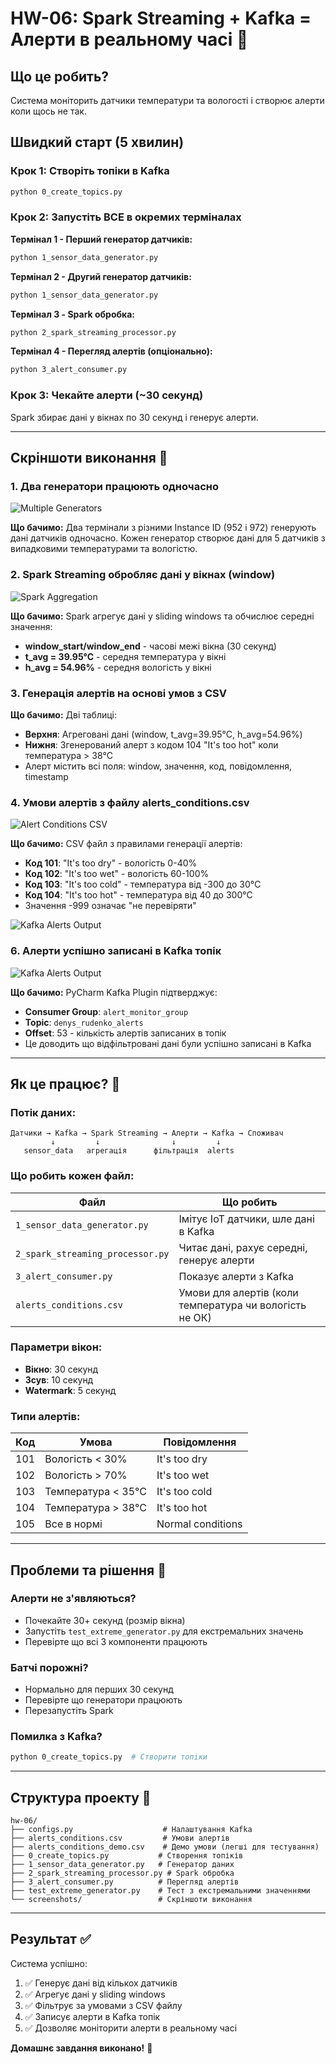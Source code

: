 # HW-06: Spark Streaming + Kafka = Алерти в реальному часі 🚀

## Що це робить?

Система моніторить датчики температури та вологості і створює алерти коли щось не так.

## Швидкий старт (5 хвилин)

### Крок 1: Створіть топіки в Kafka
```bash
python 0_create_topics.py
```

### Крок 2: Запустіть ВСЕ в окремих терміналах

**Термінал 1 - Перший генератор датчиків:**
```bash
python 1_sensor_data_generator.py
```

**Термінал 2 - Другий генератор датчиків:**
```bash
python 1_sensor_data_generator.py
```

**Термінал 3 - Spark обробка:**
```bash
python 2_spark_streaming_processor.py
```

**Термінал 4 - Перегляд алертів (опціонально):**
```bash
python 3_alert_consumer.py
```

### Крок 3: Чекайте алерти (~30 секунд)

Spark збирає дані у вікнах по 30 секунд і генерує алерти.

---

## Скріншоти виконання 📸

### 1. Два генератори працюють одночасно

![Multiple Generators](screenshots/03_multiple_generators.png)

**Що бачимо:** Два термінали з різними Instance ID (952 і 972) генерують дані датчиків одночасно. Кожен генератор створює дані для 5 датчиків з випадковими температурами та вологістю.

### 2. Spark Streaming обробляє дані у вікнах (window)

![Spark Aggregation](screenshots/img_3.png)

**Що бачимо:** Spark агрегує дані у sliding windows та обчислює середні значення:
- **window_start/window_end** - часові межі вікна (30 секунд)
- **t_avg = 39.95°C** - середня температура у вікні
- **h_avg = 54.96%** - середня вологість у вікні

### 3. Генерація алертів на основі умов з CSV

**Що бачимо:** Дві таблиці:
- **Верхня**: Агреговані дані (window, t_avg=39.95°C, h_avg=54.96%)
- **Нижня**: Згенерований алерт з кодом 104 "It's too hot" коли температура > 38°C
- Алерт містить всі поля: window, значення, код, повідомлення, timestamp

### 4. Умови алертів з файлу alerts_conditions.csv

![Alert Conditions CSV](screenshots/image.png)

**Що бачимо:** CSV файл з правилами генерації алертів:
- **Код 101**: "It's too dry" - вологість 0-40%
- **Код 102**: "It's too wet" - вологість 60-100%
- **Код 103**: "It's too cold" - температура від -300 до 30°C
- **Код 104**: "It's too hot" - температура від 40 до 300°C
- Значення -999 означає "не перевіряти"

![Kafka Alerts Output](screenshots/06_kafka_alerts_output.png)
### 6. Алерти успішно записані в Kafka топік

![Kafka Alerts Output](screenshots/img_4.png)

**Що бачимо:** PyCharm Kafka Plugin підтверджує:
- **Consumer Group**: `alert_monitor_group`
- **Topic**: `denys_rudenko_alerts` 
- **Offset**: 53 - кількість алертів записаних в топік
- Це доводить що відфільтровані дані були успішно записані в Kafka

---

## Як це працює? 🤔

### Потік даних:
```
Датчики → Kafka → Spark Streaming → Алерти → Kafka → Споживач
         ↓         ↓                ↓         ↓
   sensor_data   агрегація      фільтрація  alerts
```

### Що робить кожен файл:

| Файл | Що робить | 
|------|-----------|
| `1_sensor_data_generator.py` | Імітує IoT датчики, шле дані в Kafka |
| `2_spark_streaming_processor.py` | Читає дані, рахує середні, генерує алерти |
| `3_alert_consumer.py` | Показує алерти з Kafka |
| `alerts_conditions.csv` | Умови для алертів (коли температура чи вологість не ОК) |

### Параметри вікон:
- **Вікно**: 30 секунд
- **Зсув**: 10 секунд  
- **Watermark**: 5 секунд

### Типи алертів:

| Код | Умова | Повідомлення |
|-----|-------|--------------|
| 101 | Вологість < 30% | It's too dry |
| 102 | Вологість > 70% | It's too wet |
| 103 | Температура < 35°C | It's too cold |
| 104 | Температура > 38°C | It's too hot |
| 105 | Все в нормі | Normal conditions |

---

## Проблеми та рішення 🔧

### Алерти не з'являються?
- Почекайте 30+ секунд (розмір вікна)
- Запустіть `test_extreme_generator.py` для екстремальних значень
- Перевірте що всі 3 компоненти працюють

### Батчі порожні?
- Нормально для перших 30 секунд
- Перевірте що генератори працюють
- Перезапустіть Spark

### Помилка з Kafka?
```bash
python 0_create_topics.py  # Створити топіки
```

---

## Структура проекту 📁

```
hw-06/
├── configs.py                    # Налаштування Kafka
├── alerts_conditions.csv         # Умови алертів
├── alerts_conditions_demo.csv    # Демо умови (легші для тестування)
├── 0_create_topics.py           # Створення топіків
├── 1_sensor_data_generator.py   # Генератор даних
├── 2_spark_streaming_processor.py # Spark обробка
├── 3_alert_consumer.py          # Перегляд алертів
├── test_extreme_generator.py    # Тест з екстремальними значеннями
└── screenshots/                 # Скріншоти виконання
```

---

## Результат ✅

Система успішно:
1. ✅ Генерує дані від кількох датчиків
2. ✅ Агрегує дані у sliding windows
3. ✅ Фільтрує за умовами з CSV файлу
4. ✅ Записує алерти в Kafka топік
5. ✅ Дозволяє моніторити алерти в реальному часі

**Домашнє завдання виконано!** 🎉
